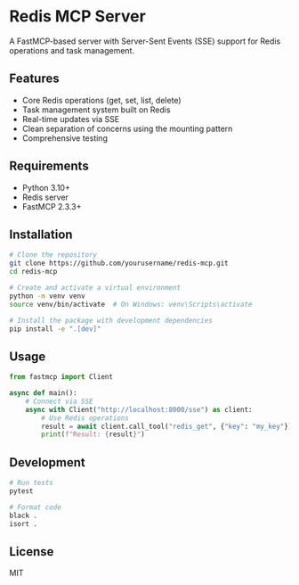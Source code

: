 # Redis MCP Server

A FastMCP-based server with Server-Sent Events (SSE) support for Redis operations and task management.

## Features

- Core Redis operations (get, set, list, delete)
- Task management system built on Redis
- Real-time updates via SSE
- Clean separation of concerns using the mounting pattern
- Comprehensive testing

## Requirements

- Python 3.10+
- Redis server
- FastMCP 2.3.3+

## Installation

```bash
# Clone the repository
git clone https://github.com/yourusername/redis-mcp.git
cd redis-mcp

# Create and activate a virtual environment
python -m venv venv
source venv/bin/activate  # On Windows: venv\Scripts\activate

# Install the package with development dependencies
pip install -e ".[dev]"
```

## Usage

```python
from fastmcp import Client

async def main():
    # Connect via SSE
    async with Client("http://localhost:8000/sse") as client:
        # Use Redis operations
        result = await client.call_tool("redis_get", {"key": "my_key"})
        print(f"Result: {result}")
```

## Development

```bash
# Run tests
pytest

# Format code
black .
isort .
```

## License

MIT

